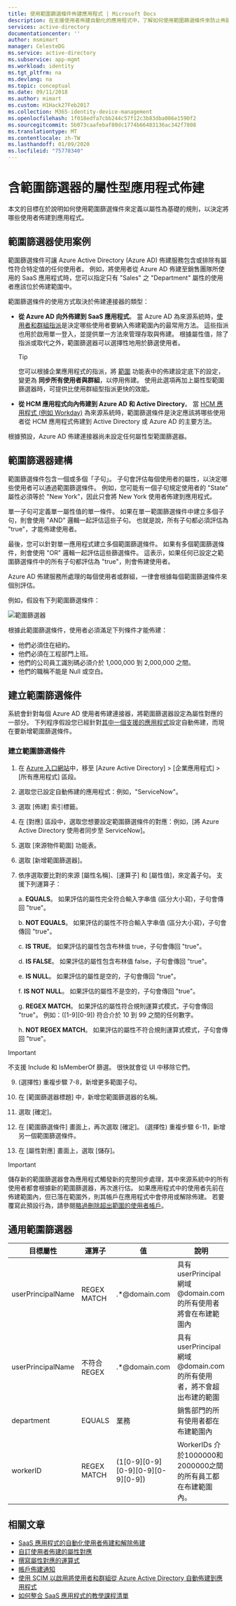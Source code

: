 ```yaml
---
title: 使用範圍篩選條件佈建應用程式 | Microsoft Docs
description: 在支援使用者佈建自動化的應用程式中，了解如何使用範圍篩選條件來防止佈建不符合商務需求的物件。
services: active-directory
documentationcenter: ''
author: msmimart
manager: CelesteDG
ms.service: active-directory
ms.subservice: app-mgmt
ms.workload: identity
ms.tgt_pltfrm: na
ms.devlang: na
ms.topic: conceptual
ms.date: 09/11/2018
ms.author: mimart
ms.custom: H1Hack27Feb2017
ms.collection: M365-identity-device-management
ms.openlocfilehash: 1f018edfa7cbb244c57f12c3b83dba086e1590f2
ms.sourcegitcommit: 5b073caafebaf80dc1774b66483136ac342f7808
ms.translationtype: MT
ms.contentlocale: zh-TW
ms.lasthandoff: 01/09/2020
ms.locfileid: "75778340"
---
```

# <a name="attribute-based-application-provisioning-with-scoping-filters"></a>含範圍篩選器的屬性型應用程式佈建
本文的目標在於說明如何使用範圍篩選條件來定義以屬性為基礎的規則，以決定將哪些使用者佈建到應用程式。

## <a name="scoping-filter-use-cases"></a>範圍篩選器使用案例

範圍篩選條件可讓 Azure Active Directory (Azure AD) 佈建服務包含或排除有屬性符合特定值的任何使用者。 例如，將使用者從 Azure AD 佈建至銷售團隊所使用的 SaaS 應用程式時，您可以指定只有 "Sales" 之 "Department" 屬性的使用者應該位於佈建範圍中。

範圍篩選條件的使用方式取決於佈建連接器的類型：

* **從 Azure AD 向外佈建到 SaaS 應用程式**。 當 Azure AD 為來源系統時，[使用者和群組指派](assign-user-or-group-access-portal.md)是決定哪些使用者要納入佈建範圍內的最常用方法。 這些指派也用於啟用單一登入，並提供單一方法來管理存取與佈建。 根據屬性值，除了指派或取代之外，範圍篩選器可以選擇性地用於篩選使用者。

    >[!TIP]
    > 您可以根據企業應用程式的指派，將 [範圍](user-provisioning.md#how-do-i-set-up-automatic-provisioning-to-an-application) 功能表中的佈建設定底下的設定，變更為 **同步所有使用者與群組**，以停用佈建。 使用此選項再加上屬性型範圍篩選器時，可提供比使用群組型指派更快的效能。  

* **從 HCM 應用程式向內佈建到 Azure AD 和 Active Directory**。 當 [HCM 應用程式 (例如 Workday)](../saas-apps/workday-tutorial.md) 為來源系統時，範圍篩選條件是決定應該將哪些使用者從 HCM 應用程式佈建到 Active Directory 或 Azure AD 的主要方法。

根據預設，Azure AD 佈建連接器尚未設定任何屬性型範圍篩選器。 

## <a name="scoping-filter-construction"></a>範圍篩選器建構

範圍篩選條件包含一個或多個「子句」。 子句會評估每個使用者的屬性，以決定哪些使用者可以通過範圍篩選條件。 例如，您可能有一個子句規定使用者的 "State" 屬性必須等於 "New York"，因此只會將 New York 使用者佈建到應用程式。 

單一子句可定義單一屬性值的單一條件。 如果在單一範圍篩選條件中建立多個子句，則會使用 "AND" 邏輯一起評估這些子句。 也就是說，所有子句都必須評估為 "true"，才能佈建使用者。

最後，您可以針對單一應用程式建立多個範圍篩選條件。 如果有多個範圍篩選條件，則會使用 "OR" 邏輯一起評估這些篩選條件。 這表示，如果任何已設定之範圍篩選條件中的所有子句都評估為 "true"，則會佈建使用者。

Azure AD 佈建服務所處理的每個使用者或群組，一律會根據每個範圍篩選條件來個別評估。

例如，假設有下列範圍篩選條件：

![範圍篩選器](./media/define-conditional-rules-for-provisioning-user-accounts/scoping-filter.PNG) 

根據此範圍篩選條件，使用者必須滿足下列條件才能佈建：

* 他們必須住在紐約。
* 他們必須在工程部門上班。
* 他們的公司員工識別碼必須介於 1,000,000 到 2,000,000 之間。
* 他們的職稱不能是 Null 或空白。

## <a name="create-scoping-filters"></a>建立範圍篩選條件
系統會針對每個 Azure AD 使用者佈建連接器，將範圍篩選器設定為屬性對應的一部分。 下列程序假設您已經針對[其中一個支援的應用程式](../saas-apps/tutorial-list.md)設定自動佈建，而現在要新增範圍篩選條件。

### <a name="create-a-scoping-filter"></a>建立範圍篩選條件
1. 在 [Azure 入口網站](https://portal.azure.com)中，移至 [Azure Active Directory] > [企業應用程式] > [所有應用程式] 區段。

2. 選取您已設定自動佈建的應用程式：例如，"ServiceNow"。

3. 選取 [佈建] 索引標籤。

4. 在 [對應] 區段中，選取您想要設定範圍篩選條件的對應：例如，[將 Azure Active Directory 使用者同步至 ServiceNow]。

5. 選取 [來源物件範圍] 功能表。

6. 選取 [新增範圍篩選器]。

7. 依序選取要比對的來源 [屬性名稱]、[運算子] 和 [屬性值]，來定義子句。 支援下列運算子：

   a. **EQUALS**。 如果評估的屬性完全符合輸入字串值 (區分大小寫)，子句會傳回 "true"。

   b. **NOT EQUALS**。 如果評估的屬性不符合輸入字串值 (區分大小寫)，子句會傳回 "true"。

   c. **IS TRUE**。 如果評估的屬性包含布林值 true，子句會傳回 "true"。

   d. **IS FALSE**。 如果評估的屬性包含布林值 false，子句會傳回 "true"。

   e. **IS NULL**。 如果評估的屬性是空的，子句會傳回 "true"。

   f. **IS NOT NULL**。 如果評估的屬性不是空的，子句會傳回 "true"。

   g. **REGEX MATCH**。 如果評估的屬性符合規則運算式模式，子句會傳回 "true"。 例如：\([1-9][0-9]\) 符合介於 10 到 99 之間的任何數字。

   h. **NOT REGEX MATCH**。 如果評估的屬性不符合規則運算式模式，子句會傳回 "true"。
 
>[!IMPORTANT] 
> 不支援 Include 和 IsMemberOf 篩選。 很快就會從 UI 中移除它們。

9. (選擇性) 重複步驟 7-8，新增更多範圍子句。

10. 在 [範圍篩選器標題] 中，新增您範圍篩選器的名稱。

11. 選取 [確定]。

12. 在 [範圍篩選條件] 畫面上，再次選取 [確定]。 (選擇性) 重複步驟 6-11，新增另一個範圍篩選條件。

13. 在 [屬性對應] 畫面上，選取 [儲存]。 

>[!IMPORTANT] 
> 儲存新的範圍篩選器會為應用程式觸發新的完整同步處理，其中來源系統中的所有使用者都會根據新的範圍篩選器，再次進行估。 如果應用程式中的使用者先前在佈建範圍內，但已落在範圍外，則其帳戶在應用程式中會停用或解除佈建。 若要覆寫此預設行為，請參閱[略過刪除超出範圍的使用者帳戶](skip-out-of-scope-deletions.md)。


## <a name="common-scoping-filters"></a>通用範圍篩選器
| 目標屬性| 運算子 | 值 | 說明|
|----|----|----|----|
|userPrincipalName|REGEX MATCH|.\*@domain.com |具有 userPrincipal 網域 @domain.com 的所有使用者將會在布建範圍內|
|userPrincipalName|不符合 REGEX|.\*@domain.com|具有 userPrincipal 網域 @domain.com 的所有使用者，將不會超出布建的範圍|
|department|EQUALS|業務|銷售部門的所有使用者都在布建範圍內|
|workerID|REGEX MATCH|(1[0-9][0-9][0-9][0-9][0-9][0-9])| WorkerIDs 介於1000000和2000000之間的所有員工都在布建範圍內。|

## <a name="related-articles"></a>相關文章
* [SaaS 應用程式的自動化使用者佈建和解除佈建](user-provisioning.md)
* [自訂使用者佈建的屬性對應](customize-application-attributes.md)
* [撰寫屬性對應的運算式](functions-for-customizing-application-data.md)
* [帳戶佈建通知](user-provisioning.md)
* [使用 SCIM 以啟用將使用者和群組從 Azure Active Directory 自動佈建到應用程式](use-scim-to-provision-users-and-groups.md)
* [如何整合 SaaS 應用程式的教學課程清單](../saas-apps/tutorial-list.md)

